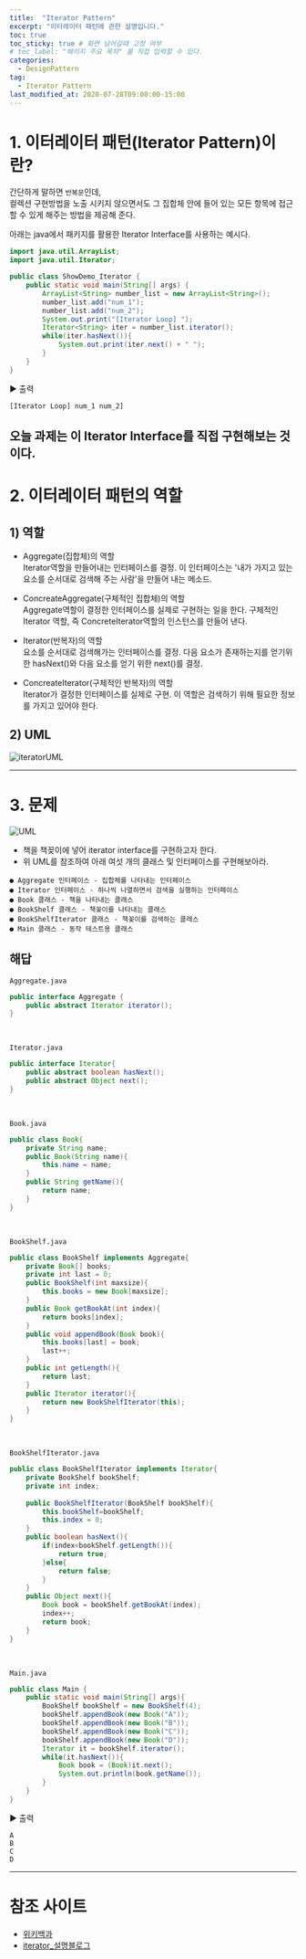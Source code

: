```yaml
---
title:  "Iterator Pattern"
excerpt: "이터레이터 패턴에 관한 설명입니다."
toc: true
toc_sticky: true # 화면 넘어갈때 고정 여부
# toc_label: "페이지 주요 목차" 를 직접 입력할 수 있다.
categories:
  - DesignPattern
tag:
  - Iterator Pattern
last_modified_at: 2020-07-28T09:00:00-15:00
---
```


# 1. 이터레이터 패턴(Iterator Pattern)이란? 

간단하게 말하면 `반복문`인데,<br>
컬렉션 구현방법을 노출 시키지 않으면서도 그 집합체 안에 들어 있는 모든 항목에 접근할 수 있게 해주는 방법을 제공해 준다.

아래는 java에서 패키지를 활용한 Iterator Interface를 사용하는 예시다.

```java
import java.util.ArrayList;
import java.util.Iterator;

public class ShowDemo_Iterator { 
    public static void main(String[] args) { 
        ArrayList<String> number_list = new ArrayList<String>(); 
        number_list.add("num_1"); 
        number_list.add("num_2"); 
        System.out.print("[Iterator Loop] "); 
        Iterator<String> iter = number_list.iterator(); 
        while(iter.hasNext()){
            System.out.print(iter.next() + " "); 
        } 
    } 
}

```

▶︎ 출력
```
[Iterator Loop] num_1 num_2]
```

오늘 과제는 이 Iterator Interface를 직접 구현해보는 것이다.
<br>
---

# 2. 이터레이터 패턴의 역할
## 1) 역할

- Aggregate(집합체)의 역할<br>
Iterator역할을 만들어내는 인터페이스를 결정.
이 인터페이스는 '내가 가지고 있는 요소를 순서대로 검색해 주는 사람'을 만들어 내는 메소드.

- ConcreateAggregate(구체적인 집합체)의 역할<br>
Aggregate역할이 결정한 인터페이스를 실제로 구현하는 일을 한다.
구체적인 Iterator 역할, 즉 ConcreteIterator역할의 인스턴스를 만들어 낸다.

- Iterator(반복자)의 역할<br>
요소를 순서대로 검색해가는 인터페이스를 결정.
다음 요소가 존재하는지를 얻기위한 hasNext()와 다음 요소를 얻기 위한 next()를 결정.

- ConcreateIterator(구체적인 반복자)의 역할<br>
Iterator가 결정한 인터페이스를 실제로 구현.
이 역할은 검색하기 위해 필요한 정보를 가지고 있어야 한다.

## 2) UML

![iteratorUML](/assets/images/iteratorUML.png)

---

# 3. 문제

![UML](/assets/images/iteratorExamUML.png)

- 책을 책꽂이에 넣어 iterator interface를 구현하고자 한다.
- 위 UML를 참조하여 아래 여섯 개의 클래스 및 인터페이스를 구현해보아라.

```
● Aggregate 인터페이스 - 집합체를 나타내는 인터페이스
● Iterator 인터페이스 - 하나씩 나열하면서 검색을 실행하는 인터페이스
● Book 클래스 - 책을 나타내는 클래스
● BookShelf 클래스 - 책꽂이를 나타내는 클래스
● BookShelfIterator 클래스 - 책꽂이를 검색하는 클래스
● Main 클래스 - 동작 테스트용 클래스
```

## 해답

`Aggregate.java`
```java
public interface Aggregate {
    public abstract Iterator iterator();
}
```
<br>

`Iterator.java`
```java
public interface Iterator{
    public abstract boolean hasNext();
    public abstract Object next();
}
```
<br>

`Book.java`
```java
public class Book{
    private String name;
    public Book(String name){
        this.name = name;
    }
    public String getName(){
        return name;
    }
}
```
<br>

`BookShelf.java`
```java
public class BookShelf implements Aggregate{
    private Book[] books;
    private int last = 0;
    public BookShelf(int maxsize){
        this.books = new Book[maxsize];
    }
    public Book getBookAt(int index){
        return books[index];
    }
    public void appendBook(Book book){
        this.books[last] = book;
        last++;
    }
    public int getLength(){
        return last;
    }
    public Iterator iterator(){
        return new BookShelfIterator(this);
    }
}
```
<br>

`BookShelfIterator.java`
```java
public class BookShelfIterator implements Iterator{
    private BookShelf bookShelf;
    private int index;
    
    public BookShelfIterator(BookShelf bookShelf){
        this.bookShelf=bookShelf;
        this.index = 0;
    }
    public boolean hasNext(){
        if(index<bookShelf.getLength()){
            return true;
        }else{
            return false;
        }
    }
    public Object next(){
        Book book = bookShelf.getBookAt(index);
        index++;
        return book;
    }
}
```
<br>

`Main.java`
```java
public class Main {
    public static void main(String[] args){
        BookShelf bookShelf = new BookShelf(4);
        bookShelf.appendBook(new Book("A"));
        bookShelf.appendBook(new Book("B"));
        bookShelf.appendBook(new Book("C"));
        bookShelf.appendBook(new Book("D"));
        Iterator it = bookShelf.iterator();
        while(it.hasNext()){
            Book book = (Book)it.next();
            System.out.println(book.getName());
        }
    }
}
```

▶︎ 출력
```
A
B
C
D
```

---

# 참조 사이트

- [위키백과](https://ko.wikipedia.org/wiki/반복자_패턴)
- [iterator_설명블로그](http://www.incodom.kr/이터레이터_패턴)


